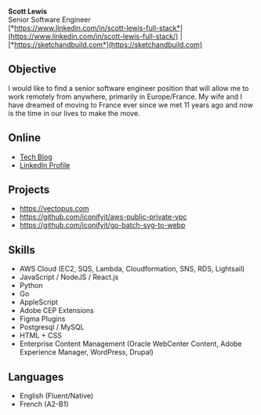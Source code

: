 **Scott Lewis**  
Senior Software Engineer  
[*https://www.linkedin.com/in/scott-lewis-full-stack*](https://www.linkedin.com/in/scott-lewis-full-stack/) | [*https://sketchandbuild.com*](https://sketchandbuild.com)   

## Objective
I would like to find a senior software engineer position that will allow me to work remotely from anywhere, primarily in Europe/France. My wife and I have dreamed of moving to France ever since we met 11 years ago and now is the time in our lives to make the move.

## Online
- [Tech Blog](https://www.linkedin.com/in/scott-lewis-full-stack/)
- [LinkedIn Profile](https://www.linkedin.com/in/scott-lewis-full-stack/)

## Projects
- https://vectopus.com
- https://github.com/iconifyit/aws-public-private-vpc
- https://github.com/iconifyit/go-batch-svg-to-webp

## Skills
- AWS Cloud (EC2, SQS, Lambda, Cloudformation, SNS, RDS, Lightsail)
- JavaScript / NodeJS / React.js
- Python
- Go
- AppleScript
- Adobe CEP Extensions
- Figma Plugins
- Postgresql / MySQL
- HTML + CSS
- Enterprise Content Management (Oracle WebCenter Content, Adobe Experience Manager, WordPress, Drupal)

## Languages
- English (Fluent/Native)
- French (A2-B1)
